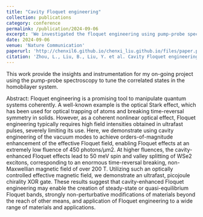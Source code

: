 ```yaml
---
title: "Cavity Floquet engineering"
collection: publications
category: conference
permalink: /publication/2024-09-06
excerpt: 'We investigated the floquet engineering using pump-probe spectroscopy and transferable DBR cavity.'
date: 2024-09-06
venue: 'Nature Communication'
paperurl: 'http://chenxil6.github.io/chenxi_liu.github.io/files/paper.pdf'
citation: 'Zhou, L., Liu, B., Liu, Y. et al. Cavity Floquet engineering. Nat Commun 15, 7782 (2024). https://doi.org/10.1038/s41467-024-52014-0'
---
```

This work provide the insights and instrumentation for my on-going project using the pump-probe spectroscopy to tune the correlated states in the homobilayer system.

Abstract: 
Floquet engineering is a promising tool to manipulate quantum systems coherently. A well-known example is the optical Stark effect, which has been used for optical trapping of atoms and breaking time-reversal symmetry in solids. However, as a coherent nonlinear optical effect, Floquet engineering typically requires high field intensities obtained in ultrafast pulses, severely limiting its use. Here, we demonstrate using cavity engineering of the vacuum modes to achieve orders-of-magnitude enhancement of the effective Floquet field, enabling Floquet effects at an extremely low fluence of 450 photons/μm2. At higher fluences, the cavity-enhanced Floquet effects lead to 50 meV spin and valley splitting of WSe2 excitons, corresponding to an enormous time-reversal breaking, non-Maxwellian magnetic field of over 200 T. Utilizing such an optically controlled effective magnetic field, we demonstrate an ultrafast, picojoule chirality XOR gate. These results suggest that cavity-enhanced Floquet engineering may enable the creation of steady-state or quasi-equilibrium Floquet bands, strongly non-perturbative modifications of materials beyond the reach of other means, and application of Floquet engineering to a wide range of materials and applications.
